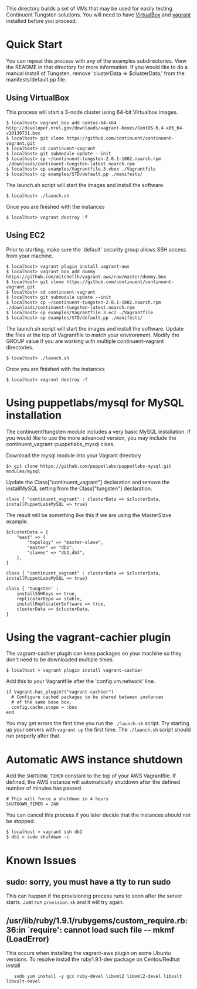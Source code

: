 This directory builds a set of VMs that may be used for easily testing Continuent Tungsten solutions. You will need to have [VirtualBox](https://www.virtualbox.org/) and [vagrant](http://www.vagrantup.com/) installed before you proceed.

# Quick Start

You can repeat this process with any of the examples subdirectories. View the README in that directory for more information. If you would like to do a manual install of Tungsten, remove 'clusterData => $clusterData,' from the manifests/default.pp file.

## Using VirtualBox

This process will start a 3-node cluster using 64-bit Virtualbox images.

    $ localhost> vagrant box add centos-64-x64 http://developer.nrel.gov/downloads/vagrant-boxes/CentOS-6.4-x86_64-v20130731.box
    $ localhost> git clone https://github.com/continuent/continuent-vagrant.git
    $ localhost> cd continuent-vagrant
    $ localhost> git submodule update --init
    $ localhost> cp ~/continuent-tungsten-2.0.1-1002.noarch.rpm ./downloads/continuent-tungsten-latest.noarch.rpm
    $ localhost> cp examples/Vagrantfile.3.vbox ./Vagrantfile
    $ localhost> cp examples/STD/default.pp ./manifests/
    
The launch.sh script will start the images and install the software.
    
    $ localhost> ./launch.sh

Once you are finished with the instances

    $ localhost> vagrant destroy -f
    
## Using EC2

Prior to starting, make sure the 'default' security group allows SSH access from your machine.

    $ localhost> vagrant plugin install vagrant-aws  
    $ localhost> vagrant box add dummy https://github.com/mitchellh/vagrant-aws/raw/master/dummy.box
    $ localhost> git clone https://github.com/continuent/continuent-vagrant.git
    $ localhost> cd continuent-vagrant
    $ localhost> git submodule update --init
    $ localhost> cp ~/continuent-tungsten-2.0.1-1002.noarch.rpm ./downloads/continuent-tungsten-latest.noarch.rpm
    $ localhost> cp examples/Vagrantfile.3.ec2 ./Vagrantfile
    $ localhost> cp examples/STD/default.pp ./manifests/
    
The launch.sh script will start the images and install the software. Update the files at the top of Vagrantfile to match your environment. Modify the GROUP value if you are working with multiple continuent-vagrant directories.

    $ localhost> ./launch.sh

Once you are finished with the instances

    $ localhost> vagrant destroy -f

# Using puppetlabs/mysql for MySQL installation

The continuent/tungsten module includes a very basic MySQL installation. If you would like to use the more advanced version, you may include the continuent\_vagrant::puppetlabs\_mysql class.

Download the mysql module into your Vagrant directory

    $> git clone https://github.com/puppetlabs/puppetlabs-mysql.git modules/mysql
    
Update the Class["continuent_vagrant"] declaration and remove the installMySQL setting from the Class["tungsten"] declaration.

    class { "continuent_vagrant" : clusterData => $clusterData, installPuppetLabsMySQL => true}
    
The result will be something like this if we are using the MasterSlave example.

    $clusterData = {
    	"east" => {
    		"topology" => "master-slave",
    		"master" => "db1",
    		"slaves" => "db2,db3",
    	},
    }
    
    class { "continuent_vagrant" : clusterData => $clusterData, installPuppetLabsMySQL => true}

    class { 'tungsten' :
    	installSSHKeys => true,
    	replicatorRepo => stable,
    	installReplicatorSoftware => true,
    	clusterData => $clusterData,
    }
    
# Using the vagrant-cachier plugin

The vagrant-cachier plugin can keep packages on your machine so they don't need to be downloaded multiple times.

    $ localhost > vagrant plugin install vagrant-cachier
    
Add this to your Vagrantfile after the 'config.vm.network' line.

    if Vagrant.has_plugin?("vagrant-cachier")
      # Configure cached packages to be shared between instances 
      # of the same base box.
      config.cache.scope = :box
    end
    
You may get errors the first time you run the `./launch.sh` script. Try starting up your servers with `vagrant up` the first time. The `./launch.sh` script should run properly after that.

# Automatic AWS instance shutdown

Add the `SHUTDOWN_TIMER` constant to the top of your AWS Vagrantfile. If defined, the AWS instance will automatically shutdown after the defined number of minutes has passed.

    # This will force a shutdown in 4 hours
    SHUTDOWN_TIMER = 240

You can cancel this process if you later decide that the instances should not be stopped.

    $ localhost > vagrant ssh db1
    $ db1 > sudo shutdown -c

# Known Issues

## sudo: sorry, you must have a tty to run sudo

This can happen if the provisioning process runs to soon after the server starts. Just run `provision.sh` and it will try again.

## /usr/lib/ruby/1.9.1/rubygems/custom_require.rb:36:in `require': cannot load such file -- mkmf (LoadError)

This occurs when installing the vagrant-aws plugin on some Ubuntu versions. To resolve install the ruby1.9.1-dev package
on Centos/Redhat install

       sudo yum install -y gcc ruby-devel libxml2 libxml2-devel libxslt libxslt-devel
